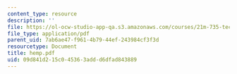 ```yaml
---
content_type: resource
description: ''
file: https://ol-ocw-studio-app-qa.s3.amazonaws.com/courses/21m-735-technical-design-scenery-mechanisms-and-special-effects-spring-2004/09d841d215c045363addd6dfad843889_hemp.pdf
file_type: application/pdf
parent_uid: 7ab6ae47-f961-4b79-44ef-243984cf3f3d
resourcetype: Document
title: hemp.pdf
uid: 09d841d2-15c0-4536-3add-d6dfad843889
---
```

